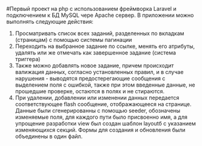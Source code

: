 #Первый проект на php с использованием фреймворка Laravel и подключением к БД MySQL чере Apache сервер.
В приложении можно выполнять следующие действия:
1. Просматривать список всех заданий, разделенных по вкладкам (страницам) с помощью системы пагинации
2. Переходить на выбранное задание по ссылке, менять его атрибуты, удалять или же отмечать как завершенное задание (система триггера)
3. Также можно добавлять новое задание, причем происходит валижация данных, согласно установленных правил, и в случае нарушения - выводятся предостерегающие сообщения с выделением поля с ошибкой, также при этом введенные данные, не прошедшие проверке, остаются в полях и не стираются.
4. При удалении, добавлении или изменении данных передается соответствующее flash сообщение, отображающееся на странице.
Данные были сгенерированны с помощью seeder, обозначены изменяемые поля, для каждого пути было присвоенно имя, а для упрощение разработки view был создан шаблон layoutб с указанием изменяющихся секций.
Формы для создания и обновления были объединены в один файл.
